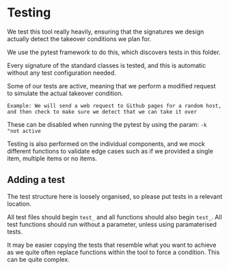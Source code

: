 # Testing

We test this tool really heavily, ensuring that the signatures we design actually detect the takeover conditions we plan for.

We use the pytest framework to do this, which discovers tests in this folder.

Every signature of the standard classes is tested, and this is automatic without any test configuration needed.  

Some of our tests are active, meaning that we perform a modified request to simulate the actual takeover condition.  

``` Example: We will send a web request to Github pages for a random host, and then check to make sure we detect that we can take it over ```

These can be disabled when running the pytest by using the param: ``` -k  "not active ```

Testing is also performed on the individual components, and we mock different functions to validate edge cases such as if we provided a single item, multiple items or no items.

## Adding a test

The test structure here is loosely organised, so please put tests in a relevant location.

All test files should begin ```test_``` and all functions should also begin ```test_```.  All test functions should run without a parameter, unless using paramaterised tests.

It may be easier copying the tests that resemble what you want to achieve as we quite often replace functions within the tool to force a condition.  This can be quite complex.